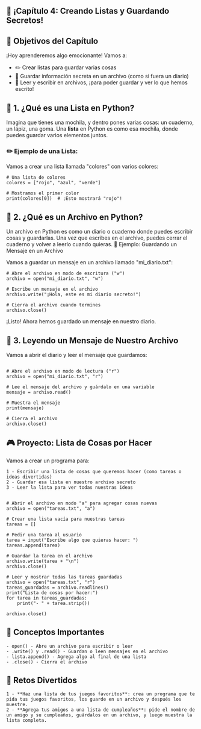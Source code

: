## 📂 ¡Capítulo 4: Creando Listas y Guardando Secretos!

## 🎯 Objetivos del Capítulo
¡Hoy aprenderemos algo emocionante! Vamos a:
- ✏️ Crear listas para guardar varias cosas
- 📂 Guardar información secreta en un archivo (como si fuera un diario)
- 🔄 Leer y escribir en archivos, ¡para poder guardar y ver lo que hemos escrito!


## 📖 1. ¿Qué es una Lista en Python?

Imagina que tienes una mochila, y dentro pones varias cosas: un cuaderno, un lápiz, una goma. Una **lista** en Python es como esa mochila, donde puedes guardar varios elementos juntos.

### ✏️ Ejemplo de una Lista:
Vamos a crear una lista llamada "colores" con varios colores:

```
# Una lista de colores
colores = ["rojo", "azul", "verde"]

# Mostramos el primer color
print(colores[0])  # ¡Esto mostrará "rojo"!

```


## 📖 2. ¿Qué es un Archivo en Python?

Un archivo en Python es como un diario o cuaderno donde puedes escribir cosas y guardarlas. Una vez que escribes en el archivo, puedes cerrar el cuaderno y volver a leerlo cuando quieras.
📝 Ejemplo: Guardando un Mensaje en un Archivo

Vamos a guardar un mensaje en un archivo llamado "mi_diario.txt":

```
# Abre el archivo en modo de escritura ("w")
archivo = open("mi_diario.txt", "w")

# Escribe un mensaje en el archivo
archivo.write("¡Hola, este es mi diario secreto!")

# Cierra el archivo cuando termines
archivo.close()
```

¡Listo! Ahora hemos guardado un mensaje en nuestro diario.

## 📖 3. Leyendo un Mensaje de Nuestro Archivo

Vamos a abrir el diario y leer el mensaje que guardamos:

```

# Abre el archivo en modo de lectura ("r")
archivo = open("mi_diario.txt", "r")

# Lee el mensaje del archivo y guárdalo en una variable
mensaje = archivo.read()

# Muestra el mensaje
print(mensaje)

# Cierra el archivo
archivo.close()

```

## 🎮 Proyecto: Lista de Cosas por Hacer

Vamos a crear un programa para:

    1 - Escribir una lista de cosas que queremos hacer (como tareas o ideas divertidas)
    2 - Guardar esa lista en nuestro archivo secreto
    3 - Leer la lista para ver todas nuestras ideas

```

# Abrir el archivo en modo "a" para agregar cosas nuevas
archivo = open("tareas.txt", "a")

# Crear una lista vacía para nuestras tareas
tareas = []

# Pedir una tarea al usuario
tarea = input("Escribe algo que quieras hacer: ")
tareas.append(tarea)

# Guardar la tarea en el archivo
archivo.write(tarea + "\n")
archivo.close()

# Leer y mostrar todas las tareas guardadas
archivo = open("tareas.txt", "r")
tareas_guardadas = archivo.readlines()
print("Lista de cosas por hacer:")
for tarea in tareas_guardadas:
    print("- " + tarea.strip())

archivo.close()

```

## 📝 Conceptos Importantes


    - open() - Abre un archivo para escribir o leer
    - .write() y .read() - Guardan o leen mensajes en el archivo
    - lista.append() - Agrega algo al final de una lista
    - .close() - Cierra el archivo

## 🎉 Retos Divertidos

    1 - **Haz una lista de tus juegos favoritos**: crea un programa que te pida tus juegos favoritos, los guarde en un archivo y después los muestre.
    2 - **Agrega tus amigos a una lista de cumpleaños**: pide el nombre de un amigo y su cumpleaños, guárdalos en un archivo, y luego muestra la lista completa.